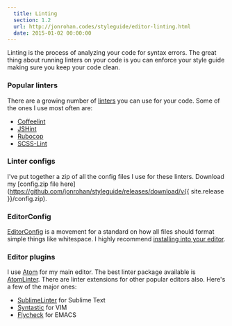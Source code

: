 ```yaml
---
  title: Linting
  section: 1.2
  url: http://jonrohan.codes/styleguide/editor-linting.html
  date: 2015-01-02 00:00:00
---
```


Linting is the process of analyzing your code for syntax errors. The great thing about running linters on your code is you can enforce your style guide making sure you keep your code clean.

### Popular linters

There are a growing number of [linters](https://github.com/showcases/clean-code-linters) you can use for your code. Some of the ones I use most often are:

* [Coffeelint](http://www.coffeelint.org/)
* [JSHint](http://jshint.com/)
* [Rubocop](https://github.com/bbatsov/rubocop)
* [SCSS-Lint](https://github.com/brigade/scss-lint)

### Linter configs

I've put together a zip of all the config files I use for these linters. Download my [config.zip file here](https://github.com/jonrohan/styleguide/releases/download/v{{ site.release }}/config.zip).

### EditorConfig

[EditorConfig](http://editorconfig.org/) is a movement for a standard on how all files should format simple things like whitespace. I highly recommend [installing into your editor](http://editorconfig.org/#download).

### Editor plugins

I use [Atom](https://atom.io) for my main editor. The best linter package available is [AtomLinter](https://atom.io/users/AtomLinter). There are linter extensions for other popular editors also. Here's a few of the major ones:

* [SublimeLinter](http://www.sublimelinter.com/en/latest/) for Sublime Text
* [Syntastic](https://github.com/scrooloose/syntastic) for VIM
* [Flycheck](https://github.com/flycheck/flycheck) for EMACS
